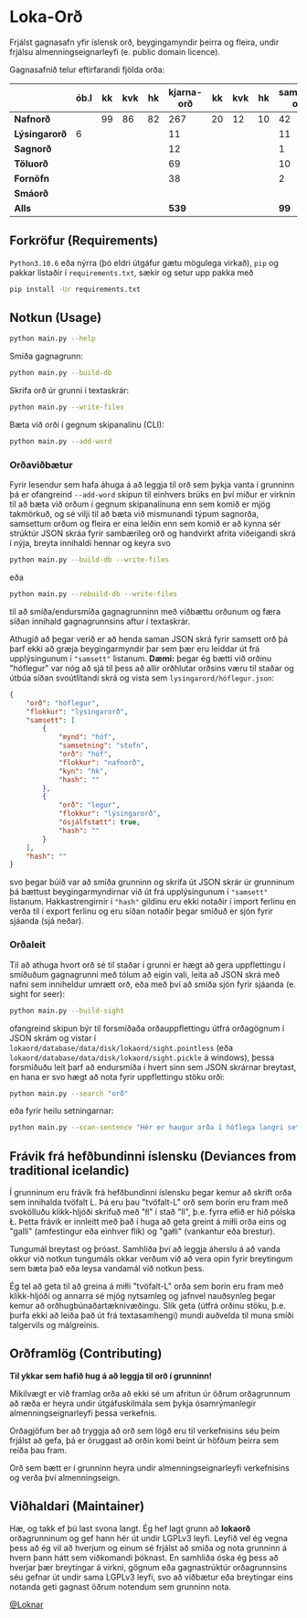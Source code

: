 # Loka-Orð

Frjálst gagnasafn yfir íslensk orð, beygingamyndir þeirra og fleira, undir frjálsu almenningseignarleyfi (e. public domain licence).

Gagnasafnið telur eftirfarandi fjölda orða:

|   | ób.l | kk | kvk | hk | kjarna-orð | kk | kvk | hk | samsett-orð | samtals |
| --- | --- | --- | --- | --- | --- | --- | --- | --- | --- | --- |
| **Nafnorð**     |   | 99 | 86 | 82 | 267 | 20 | 12 | 10 | 42 | **309** |
| **Lýsingarorð** | 6 |   |   |   | 11 |   |   |   | 11 | **22** |
| **Sagnorð**     |   |   |   |   | 12 |   |   |   | 1 | **13** |
| **Töluorð**     |   |   |   |   | 69 |   |   |   | 10 | **79** |
| **Fornöfn**     |   |   |   |   | 38 |   |   |   | 2 | **40** |
| **Smáorð**      |   |   |   |   |   |   |   |   |   | **98** |
| **Alls**        |   |   |   |   | **539** |   |   |   | **99** | **638** |


## Forkröfur (Requirements)

`Python3.10.6` eða nýrra (þó eldri útgáfur gætu mögulega virkað), `pip` og pakkar listaðir í `requirements.txt`, sækir og setur upp pakka með

```bash
pip install -Ur requirements.txt
```

## Notkun (Usage)

```bash
python main.py --help
```

Smíða gagnagrunn:

```bash
python main.py --build-db
```

Skrifa orð úr grunni í textaskrár:

```bash
python main.py --write-files
```

Bæta við orði í gegnum skipanalínu (CLI):

```bash
python main.py --add-word
```

### Orðaviðbætur

Fyrir lesendur sem hafa áhuga á að leggja til orð sem þykja vanta í grunninn þá er ofangreind `--add-word` skipun til einhvers brúks en því miður er virknin til að bæta við orðum í gegnum skipanalínuna enn sem komið er mjög takmörkuð, og sé vilji til að bæta við mismunandi týpum sagnorða, samsettum orðum og fleira er eina leiðin enn sem komið er að kynna sér strúktúr JSON skráa fyrir sambærileg orð og handvirkt afrita viðeigandi skrá í nýja, breyta innihaldi hennar og keyra svo

```bash
python main.py --build-db --write-files
```

eða


```bash
python main.py --rebuild-db --write-files
```

til að smíða/endursmíða gagnagrunninn með viðbættu orðunum og færa síðan innihald gagnagrunnsins aftur í textaskrár.

Athugið að þegar verið er að henda saman JSON skrá fyrir samsett orð þá þarf ekki að græja beygingarmyndir þar sem þær eru leiddar út frá upplýsingunum í `"samsett"` listanum. **Dæmi:** þegar ég bætti við orðinu "hóflegur" var nóg að sjá til þess að allir orðhlutar orðsins væru til staðar og útbúa síðan svoútlítandi skrá og vista sem `lysingarord/hóflegur.json`:

```json
{
	"orð": "hóflegur",
	"flokkur": "lýsingarorð",
	"samsett": [
		{
			"mynd": "hóf",
			"samsetning": "stofn",
			"orð": "hóf",
			"flokkur": "nafnorð",
			"kyn": "hk",
			"hash": ""
		},
		{
			"orð": "legur",
			"flokkur": "lýsingarorð",
			"ósjálfstætt": true,
			"hash": ""
		}
	],
	"hash": ""
}
```

svo þegar búið var að smíða grunninn og skrifa út JSON skrár úr grunninum þá bættust beygingarmyndirnar við út frá upplýsingunum í `"samsett"` listanum. Hakkastrengirnir í `"hash"` gildinu eru ekki notaðir í import ferlinu en verða til í export ferlinu og eru síðan notaðir þegar smíðuð er sjón fyrir sjáanda (sjá neðar).

### Orðaleit

Til að athuga hvort orð sé til staðar í grunni er hægt að gera uppflettingu í smíðuðum gagnagrunni með tólum að eigin vali, leita að JSON skrá með nafni sem inniheldur umrætt orð, eða með því að smíða sjón fyrir sjáanda (e. sight for seer):

```bash
python main.py --build-sight
```

ofangreind skipun býr til forsmíðaða orðauppflettingu útfrá orðagögnum í JSON skrám og vistar í `lokaord/database/data/disk/lokaord/sight.pointless` (eða `lokaord/database/data/disk/lokaord/sight.pickle` á windows), þessa forsmíðuðu leit þarf að endursmíða í hvert sinn sem JSON skrárnar breytast, en hana er svo hægt að nota fyrir uppflettingu stöku orði:

```bash
python main.py --search "orð"
```

eða fyrir heilu setningarnar:

```bash
python main.py --scan-sentence "Hér er haugur orða í hóflega langri setningu."
```

## Frávik frá hefðbundinni íslensku (Deviances from traditional icelandic)

Í grunninum eru frávik frá hefðbundinni íslensku þegar kemur að skrift orða sem innihalda tvöfalt L. Þá eru þau "tvöfalt-L" orð sem borin eru fram með svokölluðu klikk-hljóði skrifuð með "łl" í stað "ll", þ.e. fyrra ełlið er hið pólska Ł. Þetta frávik er innleitt með það í huga að geta greint á miłli orða eins og "galli" (amfestingur eða einhver flík) og "gałli" (vankantur eða brestur).

Tungumál breytast og þróast. Samhliða því að leggja áherslu á að vanda okkur við notkun tungumáls okkar verðum við að vera opin fyrir breytingum sem bæta það eða leysa vandamál við notkun þess.

Ég tel að geta til að greina á miłli "tvöfalt-L" orða sem borin eru fram með klikk-hljóði og annarra sé mjög nytsamleg og jafnvel nauðsynleg þegar kemur að orðhugbúnaðartæknivæðingu. Slík geta (útfrá orðinu stöku, þ.e. þurfa ekki að leiða það út frá textasamhengi) mundi auðvelda til muna smíði talgervils og málgreinis.

## Orðframlög (Contributing)

**Til ykkar sem hafið hug á að leggja til orð í grunninn!**

Mikilvægt er við framlag orða að ekki sé um afritun úr öðrum orðagrunnum að ræða er heyra undir útgáfuskilmála sem þykja ósamrýmanlegir almenningseignarleyfi þessa verkefnis.

Orðagjöfum ber að tryggja að orð sem lögð eru til verkefnisins séu þeim frjálst að gefa, þá er öruggast að orðin komi beint úr höfðum þeirra sem reiða þau fram.

Orð sem bætt er í grunninn heyra undir almenningseignarleyfi verkefnisins og verða því almenningseign.

## Viðhaldari (Maintainer)

Hæ, og takk ef þú last svona langt. Ég hef lagt grunn að **lokaorð** orðagrunninum og gef hann hér út undir LGPLv3 leyfi. Leyfið vel ég vegna þess að ég vil að hverjum og einum sé frjálst að smíða og nota grunninn á hvern þann hátt sem viðkomandi þóknast. En samhliða óska ég þess að hverjar þær breytingar á virkni, gögnum eða gagnastrúktúr orðagrunnsins séu gefnar út undir sama LGPLv3 leyfi, svo að viðbætur eða breytingar eins notanda geti gagnast öðrum notendum sem grunninn nota.

[@Loknar](https://github.com/Loknar)
